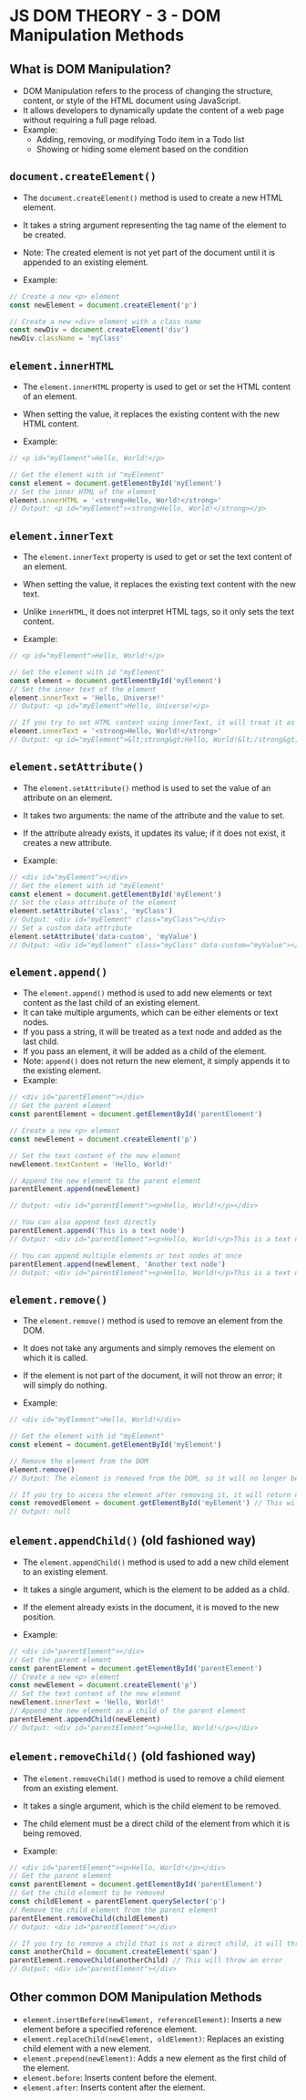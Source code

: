 # JS DOM THEORY - 3 - DOM Manipulation Methods

## What is DOM Manipulation?

- DOM Manipulation refers to the process of changing the structure, content, or style of the HTML document using JavaScript.
- It allows developers to dynamically update the content of a web page without requiring a full page reload.
- Example:
  - Adding, removing, or modifying Todo item in a Todo list
  - Showing or hiding some element based on the condition

## `document.createElement()`

- The `document.createElement()` method is used to create a new HTML element.
- It takes a string argument representing the tag name of the element to be created.
- Note: The created element is not yet part of the document until it is appended to an existing element.

- Example:

```javascript
// Create a new <p> element
const newElement = document.createElement('p')

// Create a new <div> element with a class name
const newDiv = document.createElement('div')
newDiv.className = 'myClass'
```

## `element.innerHTML`

- The `element.innerHTML` property is used to get or set the HTML content of an element.
- When setting the value, it replaces the existing content with the new HTML content.

- Example:

```javascript
// <p id="myElement">Hello, World!</p>

// Get the element with id "myElement"
const element = document.getElementById('myElement')
// Set the inner HTML of the element
element.innerHTML = '<strong>Hello, World!</strong>'
// Output: <p id="myElement"><strong>Hello, World!</strong></p>
```

## `element.innerText`

- The `element.innerText` property is used to get or set the text content of an element.
- When setting the value, it replaces the existing text content with the new text.
- Unlike `innerHTML`, it does not interpret HTML tags, so it only sets the text content.

- Example:

```javascript
// <p id="myElement">Hello, World!</p>

// Get the element with id "myElement"
const element = document.getElementById('myElement')
// Set the inner text of the element
element.innerText = 'Hello, Universe!'
// Output: <p id="myElement">Hello, Universe!</p>

// If you try to set HTML content using innerText, it will treat it as plain text
element.innerText = '<strong>Hello, World!</strong>'
// Output: <p id="myElement">&lt;strong&gt;Hello, World!&lt;/strong&gt;</p>
```

## `element.setAttribute()`

- The `element.setAttribute()` method is used to set the value of an attribute on an element.
- It takes two arguments: the name of the attribute and the value to set.
- If the attribute already exists, it updates its value; if it does not exist, it creates a new attribute.

- Example:

```javascript
// <div id="myElement"></div>
// Get the element with id "myElement"
const element = document.getElementById('myElement')
// Set the class attribute of the element
element.setAttribute('class', 'myClass')
// Output: <div id="myElement" class="myClass"></div>
// Set a custom data attribute
element.setAttribute('data-custom', 'myValue')
// Output: <div id="myElement" class="myClass" data-custom="myValue"></div>
```

## `element.append()`

- The `element.append()` method is used to add new elements or text content as the last child of an existing element.
- It can take multiple arguments, which can be either elements or text nodes.
- If you pass a string, it will be treated as a text node and added as the last child.
- If you pass an element, it will be added as a child of the element.
- Note: `append()` does not return the new element, it simply appends it to the existing element.
- Example:

```javascript
// <div id="parentElement"></div>
// Get the parent element
const parentElement = document.getElementById('parentElement')

// Create a new <p> element
const newElement = document.createElement('p')

// Set the text content of the new element
newElement.textContent = 'Hello, World!'

// Append the new element to the parent element
parentElement.append(newElement)

// Output: <div id="parentElement"><p>Hello, World!</p></div>

// You can also append text directly
parentElement.append('This is a text node')
// Output: <div id="parentElement"><p>Hello, World!</p>This is a text node</div>

// You can append multiple elements or text nodes at once
parentElement.append(newElement, 'Another text node')
// Output: <div id="parentElement"><p>Hello, World!</p>This is a text node<p>Hello, World!</p>Another text node</div>
```

## `element.remove()`

- The `element.remove()` method is used to remove an element from the DOM.
- It does not take any arguments and simply removes the element on which it is called.
- If the element is not part of the document, it will not throw an error; it will simply do nothing.

- Example:

```javascript
// <div id="myElement">Hello, World!</div>

// Get the element with id "myElement"
const element = document.getElementById('myElement')

// Remove the element from the DOM
element.remove()
// Output: The element is removed from the DOM, so it will no longer be present in the document

// If you try to access the element after removing it, it will return null
const removedElement = document.getElementById('myElement') // This will return null
// Output: null
```

## `element.appendChild()` (old fashioned way)

- The `element.appendChild()` method is used to add a new child element to an existing element.
- It takes a single argument, which is the element to be added as a child.
- If the element already exists in the document, it is moved to the new position.

- Example:

```javascript
// <div id="parentElement"></div>
// Get the parent element
const parentElement = document.getElementById('parentElement')
// Create a new <p> element
const newElement = document.createElement('p')
// Set the text content of the new element
newElement.innerText = 'Hello, World!'
// Append the new element as a child of the parent element
parentElement.appendChild(newElement)
// Output: <div id="parentElement"><p>Hello, World!</p></div>
```

## `element.removeChild()` (old fashioned way)

- The `element.removeChild()` method is used to remove a child element from an existing element.
- It takes a single argument, which is the child element to be removed.
- The child element must be a direct child of the element from which it is being removed.

- Example:

```javascript
// <div id="parentElement"><p>Hello, World!</p></div>
// Get the parent element
const parentElement = document.getElementById('parentElement')
// Get the child element to be removed
const childElement = parentElement.querySelector('p')
// Remove the child element from the parent element
parentElement.removeChild(childElement)
// Output: <div id="parentElement"></div>

// If you try to remove a child that is not a direct child, it will throw an error
const anotherChild = document.createElement('span')
parentElement.removeChild(anotherChild) // This will throw an error
// Output: <div id="parentElement"></div>
```

## Other common DOM Manipulation Methods

- `element.insertBefore(newElement, referenceElement)`: Inserts a new element before a specified reference element.
- `element.replaceChild(newElement, oldElement)`: Replaces an existing child element with a new element.
- `element.prepend(newElement)`: Adds a new element as the first child of the element.
- `element.before`: Inserts content before the element.
- `element.after`: Inserts content after the element.

